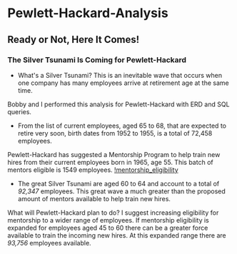# Pewlett-Hackard-Analysis

## Ready or Not, Here It Comes!
### **The Silver Tsunami Is Coming for Pewlett-Hackard**


* What's a Silver Tsunami?  This is an inevitable wave that occurs when one company has many employees arrive at retirement age at the same time.


Bobby and I performed this analysis for Pewlett-Hackard with ERD and SQL queries.
* From the list of current employees, aged 65 to 68, that are expected to retire very soon,
birth dates from 1952 to 1955, is a total of 72,458 employees. 

Pewlett-Hackard has suggested a Mentorship Program to help train 
new hires from their current employees born in 1965, age 55. 
This batch of mentors eligible is 1549 employees. 
[!mentorship_eligibility](/mentorship_eligibility.PNG)

* The great Silver Tsunami are aged 60 to 64 and account to a total of *92,347* employees.
This great wave a much greater than the proposed amount of mentors available to help train new hires.


What will Pewlett-Hackard plan to do?
I suggest increasing eligibility for mentorship to a wider range of employees.
If mentorship eligibility is expanded for employees aged 45 to 60 there can be a greater
force available to train the incoming new hires. At this expanded range there are *93,756* employees available.

